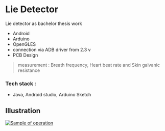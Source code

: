 # Lie Detector


Lie detector as bachelor thesis work

  - Android
  - Arduino
  - OpenGLES
  - connection via ADB driver from 2.3 v
  - PCB Design

> measurement : Breath frequency, Heart beat rate and Skin galvanic resistance 

### Tech stack : 

* Java, Android studio, Arduino Sketch


## Illustration 

[![Sample of operation](https://img.youtube.com/vi/jkdGsmkgCew/0.jpg)](http://www.youtube.com/embed/jkdGsmkgCew)


   
